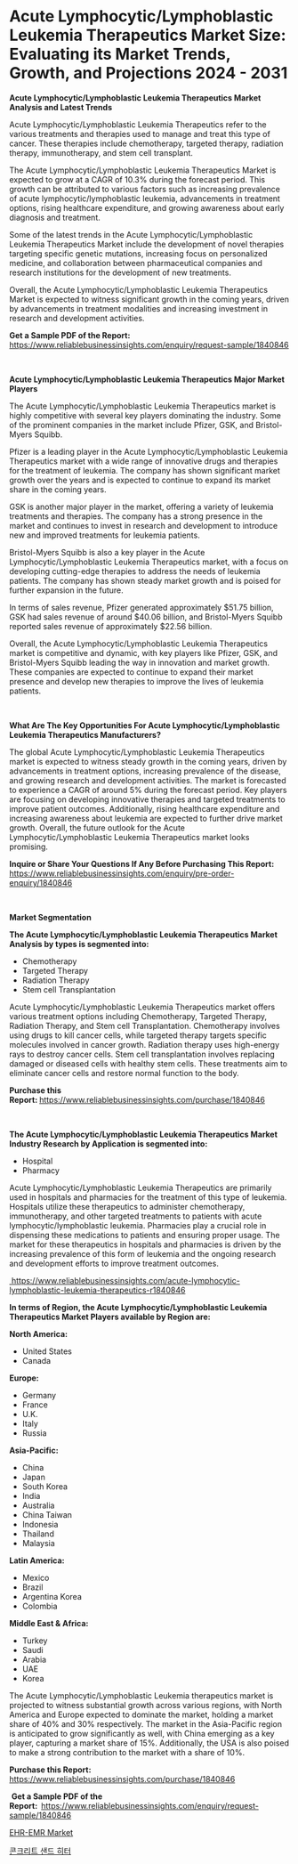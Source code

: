 <p><h1>Acute Lymphocytic/Lymphoblastic Leukemia Therapeutics Market Size: Evaluating its Market Trends, Growth, and Projections 2024 - 2031</h1></p><p><strong>Acute Lymphocytic/Lymphoblastic Leukemia Therapeutics Market Analysis and Latest Trends</strong></p>
<p><p>Acute Lymphocytic/Lymphoblastic Leukemia Therapeutics refer to the various treatments and therapies used to manage and treat this type of cancer. These therapies include chemotherapy, targeted therapy, radiation therapy, immunotherapy, and stem cell transplant.</p><p>The Acute Lymphocytic/Lymphoblastic Leukemia Therapeutics Market is expected to grow at a CAGR of 10.3% during the forecast period. This growth can be attributed to various factors such as increasing prevalence of acute lymphocytic/lymphoblastic leukemia, advancements in treatment options, rising healthcare expenditure, and growing awareness about early diagnosis and treatment.</p><p>Some of the latest trends in the Acute Lymphocytic/Lymphoblastic Leukemia Therapeutics Market include the development of novel therapies targeting specific genetic mutations, increasing focus on personalized medicine, and collaboration between pharmaceutical companies and research institutions for the development of new treatments.</p><p>Overall, the Acute Lymphocytic/Lymphoblastic Leukemia Therapeutics Market is expected to witness significant growth in the coming years, driven by advancements in treatment modalities and increasing investment in research and development activities.</p></p>
<p><strong>Get a Sample PDF of the Report:&nbsp;</strong> <a href="https://www.reliablebusinessinsights.com/enquiry/request-sample/1840846">https://www.reliablebusinessinsights.com/enquiry/request-sample/1840846</a></p>
<p>&nbsp;</p>
<p><strong>Acute Lymphocytic/Lymphoblastic Leukemia Therapeutics Major Market Players</strong></p>
<p><p>The Acute Lymphocytic/Lymphoblastic Leukemia Therapeutics market is highly competitive with several key players dominating the industry. Some of the prominent companies in the market include Pfizer, GSK, and Bristol-Myers Squibb.</p><p>Pfizer is a leading player in the Acute Lymphocytic/Lymphoblastic Leukemia Therapeutics market with a wide range of innovative drugs and therapies for the treatment of leukemia. The company has shown significant market growth over the years and is expected to continue to expand its market share in the coming years.</p><p>GSK is another major player in the market, offering a variety of leukemia treatments and therapies. The company has a strong presence in the market and continues to invest in research and development to introduce new and improved treatments for leukemia patients.</p><p>Bristol-Myers Squibb is also a key player in the Acute Lymphocytic/Lymphoblastic Leukemia Therapeutics market, with a focus on developing cutting-edge therapies to address the needs of leukemia patients. The company has shown steady market growth and is poised for further expansion in the future.</p><p>In terms of sales revenue, Pfizer generated approximately $51.75 billion, GSK had sales revenue of around $40.06 billion, and Bristol-Myers Squibb reported sales revenue of approximately $22.56 billion.</p><p>Overall, the Acute Lymphocytic/Lymphoblastic Leukemia Therapeutics market is competitive and dynamic, with key players like Pfizer, GSK, and Bristol-Myers Squibb leading the way in innovation and market growth. These companies are expected to continue to expand their market presence and develop new therapies to improve the lives of leukemia patients.</p></p>
<p>&nbsp;</p>
<p><strong>What Are The Key Opportunities For Acute Lymphocytic/Lymphoblastic Leukemia Therapeutics Manufacturers?</strong></p>
<p><p>The global Acute Lymphocytic/Lymphoblastic Leukemia Therapeutics market is expected to witness steady growth in the coming years, driven by advancements in treatment options, increasing prevalence of the disease, and growing research and development activities. The market is forecasted to experience a CAGR of around 5% during the forecast period. Key players are focusing on developing innovative therapies and targeted treatments to improve patient outcomes. Additionally, rising healthcare expenditure and increasing awareness about leukemia are expected to further drive market growth. Overall, the future outlook for the Acute Lymphocytic/Lymphoblastic Leukemia Therapeutics market looks promising.</p></p>
<p><strong>Inquire or Share Your Questions If Any Before Purchasing This Report:</strong> <a href="https://www.reliablebusinessinsights.com/enquiry/pre-order-enquiry/1840846">https://www.reliablebusinessinsights.com/enquiry/pre-order-enquiry/1840846</a></p>
<p>&nbsp;</p>
<p><strong>Market Segmentation</strong></p>
<p><strong>The Acute Lymphocytic/Lymphoblastic Leukemia Therapeutics Market Analysis by types is segmented into:</strong></p>
<p><ul><li>Chemotherapy</li><li>Targeted Therapy</li><li>Radiation Therapy</li><li>Stem cell Transplantation</li></ul></p>
<p><p>Acute Lymphocytic/Lymphoblastic Leukemia Therapeutics market offers various treatment options including Chemotherapy, Targeted Therapy, Radiation Therapy, and Stem cell Transplantation. Chemotherapy involves using drugs to kill cancer cells, while targeted therapy targets specific molecules involved in cancer growth. Radiation therapy uses high-energy rays to destroy cancer cells. Stem cell transplantation involves replacing damaged or diseased cells with healthy stem cells. These treatments aim to eliminate cancer cells and restore normal function to the body.</p></p>
<p><strong>Purchase this Report:&nbsp;</strong><a href="https://www.reliablebusinessinsights.com/purchase/1840846">https://www.reliablebusinessinsights.com/purchase/1840846</a></p>
<p>&nbsp;</p>
<p><strong>The Acute Lymphocytic/Lymphoblastic Leukemia Therapeutics Market Industry Research by Application is segmented into:</strong></p>
<p><ul><li>Hospital</li><li>Pharmacy</li></ul></p>
<p><p>Acute Lymphocytic/Lymphoblastic Leukemia Therapeutics are primarily used in hospitals and pharmacies for the treatment of this type of leukemia. Hospitals utilize these therapeutics to administer chemotherapy, immunotherapy, and other targeted treatments to patients with acute lymphocytic/lymphoblastic leukemia. Pharmacies play a crucial role in dispensing these medications to patients and ensuring proper usage. The market for these therapeutics in hospitals and pharmacies is driven by the increasing prevalence of this form of leukemia and the ongoing research and development efforts to improve treatment outcomes.</p></p>
<p><a href="https://www.reliablebusinessinsights.com/acute-lymphocytic-lymphoblastic-leukemia-therapeutics-r1840846">&nbsp;https://www.reliablebusinessinsights.com/acute-lymphocytic-lymphoblastic-leukemia-therapeutics-r1840846</a></p>
<p><strong>In terms of Region, the Acute Lymphocytic/Lymphoblastic Leukemia Therapeutics Market Players available by Region are:</strong></p>
<p>
    <p> <strong> North America: </strong>
        <ul>
            <li>United States</li>
            <li>Canada</li>
        </ul>
        </p> 
    <p> <strong> Europe: </strong>
        <ul>
            <li>Germany</li>
            <li>France</li>
            <li>U.K.</li>
            <li>Italy</li>
            <li>Russia</li>
        </ul>
        </p> 
    <p> <strong> Asia-Pacific: </strong>
        <ul>
            <li>China</li>
            <li>Japan</li>
            <li>South Korea</li>
            <li>India</li>
            <li>Australia</li>
            <li>China Taiwan</li>
            <li>Indonesia</li>
            <li>Thailand</li>
            <li>Malaysia</li>
        </ul>
        </p> 
    <p> <strong> Latin America: </strong>
        <ul>
            <li>Mexico</li>
            <li>Brazil</li>
            <li>Argentina Korea</li>
            <li>Colombia</li>
        </ul>
        </p> 
    <p> <strong> Middle East & Africa: </strong>
        <ul>
            <li>Turkey</li>
            <li>Saudi</li>
            <li>Arabia</li>
            <li>UAE</li>
            <li>Korea</li>
        </ul>
    </p>
    </p>
<p><p>The Acute Lymphocytic/Lymphoblastic Leukemia therapeutics market is projected to witness substantial growth across various regions, with North America and Europe expected to dominate the market, holding a market share of 40% and 30% respectively. The market in the Asia-Pacific region is anticipated to grow significantly as well, with China emerging as a key player, capturing a market share of 15%. Additionally, the USA is also poised to make a strong contribution to the market with a share of 10%.</p></p>
<p><strong>Purchase this Report: </strong><a href="https://www.reliablebusinessinsights.com/purchase/1840846">https://www.reliablebusinessinsights.com/purchase/1840846</a></p>
<p>&nbsp;<strong>Get a Sample PDF of the Report:&nbsp;&nbsp;</strong><a href="https://www.reliablebusinessinsights.com/enquiry/request-sample/1840846">https://www.reliablebusinessinsights.com/enquiry/request-sample/1840846</a></p>
<p><strong></strong></p>
<p><p><a href="https://github.com/IkeSchumm04/Market-Research-Report-List-1/blob/main/ehr-emr-market.md">EHR-EMR Market</a></p><p><a href="https://github.com/mpodehpw07370073/Market-Research-Report-List-3/blob/main/889845273817.md">콘크리트 샌드 히터</a></p></p>